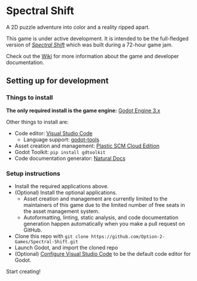 # Spectral Shift

A 2D puzzle adventure into color and a reality ripped apart.

This game is under active development.
It is intended to be the full-fledged version of
[*Spectral Shift*](https://option2games.itch.io/spectral-shift)
 which was built during a 72-hour game jam.

 Check out the [Wiki](https://github.com/Option-2-Games/Spectral-Shift/wiki)
 for more information about the game and developer documentation.

## Setting up for development

### Things to install

**The only required install is the game engine:** [Godot Engine 3.x](https://godotengine.org/download#links)

Other things to install are:

- Code editor: [Visual Studio Code](https://code.visualstudio.com)
  - Language support: [godot-tools](https://marketplace.visualstudio.com/items?itemName=geequlim.godot-tools)
- Asset creation and management: [Plastic SCM Cloud Edition](https://www.plasticscm.com/download)
- Godot Toolkit: `pip install gdtoolkit`
- Code documentation generator: [Natural Docs](https://www.naturaldocs.org/download/)

### Setup instructions

- Install the required applications above.
- (Optional) Install the optional applications.
  - Asset creation and management are currently limited to the maintainers of
    this game due to the limited number of free seats in the asset management
    system.
  - Autoformatting, linting, static analysis, and code documentation
    generation happen automatically when you make a pull request on GitHub.
- Clone this repo with `git clone https://github.com/Option-2-Games/Spectral-Shift.git`
- Launch Godot, and import the cloned repo
- (Optional) [Configure Visual Studio Code](shorturl.at/pq159) to be the
  default code editor for Godot.

Start creating!
